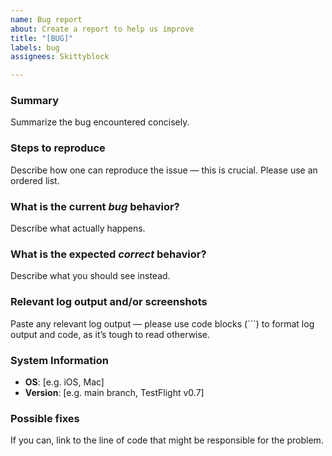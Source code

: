 ```yaml
---
name: Bug report
about: Create a report to help us improve
title: "[BUG]"
labels: bug
assignees: Skittyblock

---
```


### Summary

Summarize the bug encountered concisely.

### Steps to reproduce

Describe how one can reproduce the issue — this is crucial. Please use an ordered list.

### What is the current *bug* behavior?

Describe what actually happens.

### What is the expected *correct* behavior?

Describe what you should see instead.

### Relevant log output and/or screenshots

Paste any relevant log output — please use code blocks (```) to format log output and code, as it’s tough to
read otherwise.

### System Information

- **OS**: [e.g. iOS, Mac]
- **Version**: [e.g. main branch, TestFlight v0.7]

### Possible fixes

If you can, link to the line of code that might be responsible for the problem.
